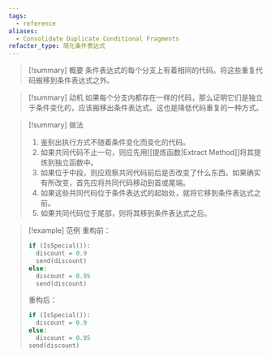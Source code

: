 ```yaml
---
tags:
  - reference
aliases:
  - Consolidate Duplicate Conditional Fragments
refactor_type: 简化条件表达式
---
```

> [!summary] 概要
> 条件表达式的每个分支上有着相同的代码。将这些重复代码搬移到条件表达式之外。

> [!summary] 动机
> 如果每个分支内都存在一样的代码，那么证明它们是独立于条件变化的，应该搬移出条件表达式。这也是降低代码重复的一种方式。

> [!summary] 做法
> 1. 鉴别出执行方式不随着条件变化而变化的代码。
> 2. 如果共同代码不止一句，则应先用[[提炼函数|Extract Method]]将其提炼到独立函数中。
> 3. 如果位于中段，则应观察共同代码前后是否改变了什么东西。如果确实有所改变，首先应将共同代码移动到首或尾端。
> 4. 如果这些共同代码位于条件表达式的起始处，就将它移到条件表达式之前。
> 5. 如果共同代码位于尾部，则将其移到条件表达式之后。

> [!example] 范例
> 重构前：
> ```python
> if (IsSpecial()):
> 	discount = 0.9
> 	send(discount)
> else:
> 	discount = 0.95
> 	send(discount)
> ```
> 重构后：
> ```python
> if (IsSpecial()):
> 	discount = 0.9
> else:
> 	discount = 0.95
> send(discount)
> ```